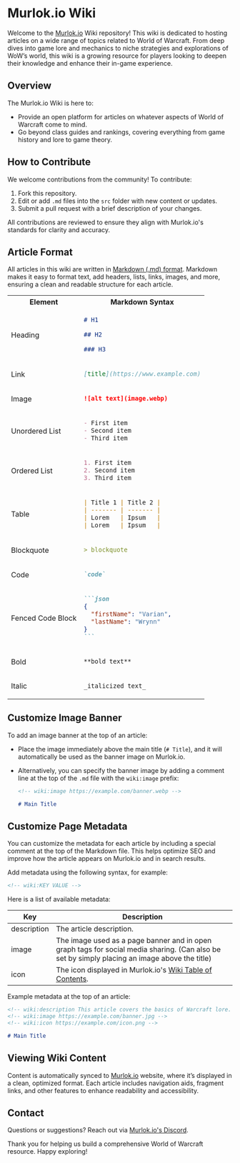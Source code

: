 # Murlok.io Wiki

Welcome to the [Murlok.io](https://murlok.io) Wiki repository! This wiki is dedicated to hosting articles on a wide range of topics related to World of Warcraft. From deep dives into game lore and mechanics to niche strategies and explorations of WoW’s world, this wiki is a growing resource for players looking to deepen their knowledge and enhance their in-game experience.

## Overview

The Murlok.io Wiki is here to:

- Provide an open platform for articles on whatever aspects of World of Warcraft come to mind.
- Go beyond class guides and rankings, covering everything from game history and lore to game theory.

## How to Contribute

We welcome contributions from the community! To contribute:

1. Fork this repository.
2. Edit or add `.md` files into the `src` folder with new content or updates.
3. Submit a pull request with a brief description of your changes.

All contributions are reviewed to ensure they align with Murlok.io's standards for clarity and accuracy.

## Article Format

All articles in this wiki are written in [Markdown (.md) format](https://www.markdownguide.org). Markdown makes it easy to format text, add headers, lists, links, images, and more, ensuring a clean and readable structure for each article.

<table>
<tr>
<th>Element</th>
<th>Markdown Syntax</th>
</tr>
<tr>
<td>Heading</td>
<td>

```md
# H1

## H2

### H3
```

</td>
</tr>
<tr>
<td>Link</td>
<td>

```md
[title](https://www.example.com)
```

</td>
</tr>
<tr>
<td>Image</td>
<td>

```md
![alt text](image.webp)
```

</td>
</tr>
<tr>
<td>Unordered List</td>
<td>

```md
- First item
- Second item
- Third item
```

</td>
</tr>
<tr>
<td>Ordered List</td>
<td>

```md
1. First item
2. Second item
3. Third item
```

</td>
</tr>
<tr>
<td>Table</td>
<td>

```md
| Title 1 | Title 2 |
| ------- | ------- |
| Lorem   | Ipsum   |
| Lorem   | Ipsum   |
```

</td>
</tr>
<tr>
<td>Blockquote</td>
<td>

```md
> blockquote
```

</td>
</tr>
<tr>
<td>Code</td>
<td>

```md
`code`
```

</td>
</tr>
<tr>
<td>Fenced Code Block</td>
<td>

````md
```json
{
  "firstName": "Varian",
  "lastName": "Wrynn"
}
```
````

</td>
</tr>
<tr>
<td>Bold</td>
<td>

```md
**bold text**
```

</td>
</tr>
<tr>
<td>Italic</td>
<td>

```md
_italicized text_
```

</td>
</tr>
</table>

## Customize Image Banner

To add an image banner at the top of an article:

- Place the image immediately above the main title (`# Title`), and it will automatically be used as the banner image on Murlok.io.
- Alternatively, you can specify the banner image by adding a comment line at the top of the `.md` file with the `wiki:image` prefix:

  ```md
  <!-- wiki:image https://example.com/banner.webp -->

  # Main Title
  ```

## Customize Page Metadata

You can customize the metadata for each article by including a special comment at the top of the Markdown file. This helps optimize SEO and improve how the article appears on Murlok.io and in search results.

Add metadata using the following syntax, for example:

```markdown
<!-- wiki:KEY VALUE -->
```

Here is a list of available metadata:

| Key         | Description                                                                                                                                   |
| ----------- | --------------------------------------------------------------------------------------------------------------------------------------------- |
| description | The article description.                                                                                                                      |
| image       | The image used as a page banner and in open graph tags for social media sharing. (Can also be set by simply placing an image above the title) |
| icon        | The icon displayed in Murlok.io's [Wiki Table of Contents](https://murlok.io/wiki).                                                           |

Example metadata at the top of an article:

```markdown
<!-- wiki:description This article covers the basics of Warcraft lore. -->
<!-- wiki:image https://example.com/banner.jpg -->
<!-- wiki:icon https://example.com/icon.png -->

# Main Title
```

## Viewing Wiki Content

Content is automatically synced to [Murlok.io](https://murlok.io) website, where it’s displayed in a clean, optimized format. Each article includes navigation aids, fragment links, and other features to enhance readability and accessibility.

## Contact

Questions or suggestions? Reach out via [Murlok.io's Discord](https://discord.gg/daFKqeZxfD).

Thank you for helping us build a comprehensive World of Warcraft resource. Happy exploring!
